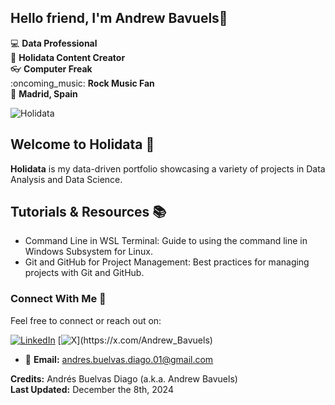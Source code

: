 ## Hello friend, I'm Andrew Bavuels👋

:computer: **Data Professional**  
:pencil: **Holidata Content Creator**  
:eyeglasses: **Computer Freak**  
:oncoming_music: **Rock Music Fan**  
:round_pushpin: **Madrid, Spain**

![Holidata](https://github.com/user-attachments/assets/32fe8d55-a720-497c-8aba-3ee94c6482d8)

## Welcome to Holidata 🚀

**Holidata** is my data-driven portfolio showcasing a variety of projects in Data Analysis and Data Science.



<!-- ## Data Analysis and Data Science - Skills and Expertise:

- Data Analysis and Science: Proficient in Python for data manipulation, Exploratory Data Analysis (EDA), and machine learning modeling.
- Data Visualization: Experienced with Tableau and Power BI, including advanced features like DAX for creating interactive dashboards.
- Business Analysis: Skilled in identifying problems, developing KPIs, and using data to drive strategic decision-making.
- Productivity Tools: Advanced user of Excel and ETL processes for efficient data handling.
- Databases: Knowledgeable in SQL for data querying and management. -->

## Tutorials & Resources 📚

- Command Line in WSL Terminal: Guide to using the command line in Windows Subsystem for Linux.
- Git and GitHub for Project Management: Best practices for managing projects with Git and GitHub.

<!-- **Holidata** represents my ongoing commitment to harnessing data for meaningful impact and innovation. Explore my projects to see how I transform data into actionable insights and solutions.

📫 I’m currently seeking new opportunities where I can leverage my skills in data analysis, data science, and machine learning to drive impactful results. If you know of any roles or projects that could be a great fit, I’d love to hear from you! -->

### Connect With Me 🤝

Feel free to connect or reach out on:

[![LinkedIn](https://img.shields.io/badge/LinkedIn-0A66C2)](https://www.linkedin.com/in/andres-buelvas-diago/)
[![X](https://img.shields.io/badge/X_(formerly_Twitter)-black)](https://x.com/Andrew_Bavuels)

- 📧 **Email:** [andres.buelvas.diago.01@gmail.com](mailto:andres.buelvas.diago.01@gmail.com)

**Credits:** Andrés Buelvas Diago (a.k.a. Andrew Bavuels)  
**Last Updated:** December the 8th, 2024